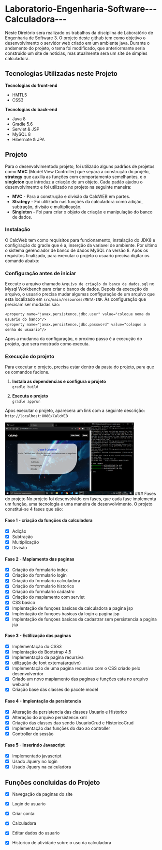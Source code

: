 # Laboratorio-Engenharia-Software---Calculadora---
Neste Diretório sera realizado os trabalhos da disciplina de Laboratório de Engenharia de Software 3.
O projeto deste github tem como objetivo o desenvolvimento o servidor web criado em um ambiente java.
Durante o andamento do projeto, o tema foi modificado, que anteriormante seria construido um site de noticias, mas atualmente sera um site de simples calculadora.

## Tecnologias Utilizadas neste Projeto

__Tecnologias do front-end__
* HMTL5
* CSS3

__Tecnologias do back-end__
* Java 8
* Gradle 5.6
* Servlet & JSP
* MySQL 8
* Hibernate & JPA

## Projeto
Para o desenvolvimentodo projeto, foi utilizado alguns padrãos de projetos como __MVC__ (Model View Controller) que separa a construção do projeto, __strategy__ que auxilia as funções com comportamento semelhantes, e o __singleton__ que introduz a criação de um objeto.
Cada padão ajudou o desenvolvimento e foi utilizado no projeto na seguinte maneira:
* __MVC__ - Para a construção e divisão da CalcWEB em partes.
* __Strategy__ - Foi utilizado nas funções da calculadora como adição, subtração, divisão e multiplicação.
* __Singleton__ - Foi para criar o objeto de criação e manipulação do banco de dados.

### Instalação
O CalcWeb tem como requisitos para funcionamento, instalação do JDK8 e configiração do gradle que é a, inserção da variavel de ambiente. Por ultimo o sistema gerenciador de banco de dados MySQL na versão 8.
Após os requisitos finalizado, para executar o projeto o usuario precisa digitar os comando abaixo:

### Configuração antes de iniciar
Execute o arquivo chamado `Arquivo de criação do banco de dados.sql` no Mysql Workbench para criar o banco de dados.
Depois da execução do arquivo, o usuario precisa mudar algumas configuração de um arquivo que esta localizado em `src/main/resources/META-INF`. As configuração que precisam ser mudadas são:

`<property name="javax.persistence.jdbc.user" value="coloque nome do usuario do banco"/>`
<br>
`<property name="javax.persistence.jdbc.password" value="coloque a senha do usuario"/>`

Apos a mudanca da configuração, o proximo passo é a execução do projeto, que sera mostrado como executa.
### Execução do projeto
Para executar o projeto, precisa estar dentro da pasta do projeto, para que os comandos fucione.

1. __Instala as dependencias e configura o projeto__<br>
`gradle build`


2. __Executa o projeto__<br>
`gradle apprun`

Apos executar o projeto, aparecera um link com a seguinte descrição:
`http://localhost:8080/CalcWEB`

<img src="/imagens/tela.png" height="240" width="426">
### Fases do projeto
No projeto foi desenvolvido em fases, que cada fase implementa um função, uma tecnologia e uma maneira de desenvolvimento. O projeto constitui-se 4 fases que são:

#### Fase 1 - criação da funções da calculadora
- [x] Adição
- [x] Subtração
- [x] Multiplicação
- [x] Divisão

#### Fase 2 - Mapiamento das paginas
- [x] Criação do formulario index
- [x] Criação do formulario login
- [x] Criação do formulario calculadora
- [x] Criação do formulario historico
- [x] Criação do formulario cadastro
- [x] Criação do mapiamento com servlet
- [x] CSS basico
- [x] Implentação de funçoes basicas da calculadora a pagina jsp
- [x] Implentação de funçoes basicas da login a pagina jsp
- [x] Implentação de funçoes basicas da cadastrar sem persistencia a pagina jsp

#### Fase 3 - Estilização das paginas
- [x] Implementação do CSS3
- [x] Implentação do Bootstrap 4.5
- [x] Implementação da pagina recursiva
- [x] utilização de font externa(arquivo)
- [x] Implementação de uma pagina recursiva com o CSS criado pelo desenvolverdor
- [x] Criado um novo mapiamento das paginas e funções esta no arquivo web.xml
- [x] Criação base das classes do pacote model

#### Fase 4 - Implentação da persistencia
- [x] Alteração da persistencia das classes Usuario e Historico
- [x] Alteração do arquivo persistence.xml
- [x] Criação das classes dao sendo UsuarioCrud e HistoricoCrud
- [x] Implementação das funções do dao ao controller
- [x] Controller de sessão 

#### Fase 5 - Inserindo Javascript
- [x] Implementado javascript
- [x] Usado Jquery no login
- [x] Usado Jquery na calculadora

## Funções concluidas do Projeto
- [x] Navegação da paginas do site
- [x] Login de usuario
- [x] Criar conta
- [x] Calculadora
- [x] Editar dados do usuario
- [x] Historico de atividade sobre o uso da calculadora


